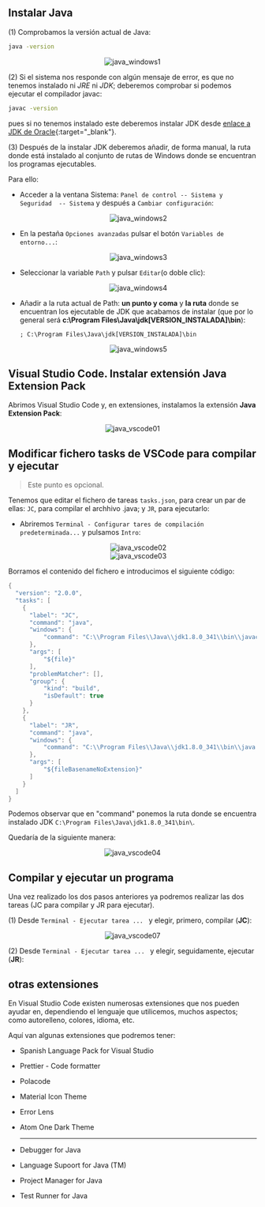 ## Instalar Java

(1) Comprobamos la versión actual de Java:

   ````sh
   java -version
   ````
<div style="text-align:center;">
       <img src="../../img/ud01/java_windows1.png" alt="java_windows1" style="max-width:90%;" />
   </div>


(2) Si el sistema nos responde con algún mensaje de error, es que no tenemos instalado ni *JRE* ni *JDK*; deberemos comprobar si podemos ejecutar el compilador javac:

   ````sh
   javac -version
   ````

   pues si no tenemos instalado este deberemos instalar JDK desde [enlace a JDK de Oracle](http://www.oracle.com/technetwork/java/javase/downloads){:target="_blank"}.

(3) Después de la instalar JDK deberemos añadir, de forma manual, la ruta donde está instalado al conjunto de rutas de Windows donde se encuentran los programas ejecutables.

   Para ello:

   * Acceder a la ventana Sistema: ``Panel de control -- Sistema y Seguridad  -- Sistema`` y después a ``Cambiar configuración``:

     <div style="text-align:center;">
            <img src="../../img/ud01/java_windows2.png" alt="java_windows2" style="max-width:90%;" />
        </div>

   * En la pestaña ``Opciones avanzadas`` pulsar el botón ``Variables de entorno...``:

     <div style="text-align:center;">
            <img src="../../img/ud01/java_windows3.png" alt="java_windows3" style="max-width:90%;" />
        </div>

   * Seleccionar la variable ``Path`` y pulsar ``Editar``(o doble clic):

     <div style="text-align:center;">
            <img src="../../img/ud01/java_windows4.png" alt="java_windows4" style="max-width:90%;" />
        </div>

   * Añadir a la ruta actual de Path: **un punto y coma** y **la ruta** donde se encuentran los ejecutable de JDK que acabamos de instalar (que por lo general será **c:\Program Files\Java\jdk[VERSION_INSTALADA]\bin**):

     ````SH
     ; C:\Program Files\Java\jdk[VERSION_INSTALADA]\bin
     ````

     <div style="text-align:center;">
            <img src="../../img/ud01/java_windows5.png" alt="java_windows5" style="max-width:90%;" />
        </div>



## Visual Studio Code. Instalar extensión Java Extension Pack

Abrimos Visual Studio Code y, en extensiones, instalamos la extensión **Java Extension Pack**:

<div style="text-align:center;">
       <img src="../../img/ud01/java_vscode01.png" alt="java_vscode01" style="max-width:90%;" />
   </div>


## Modificar fichero tasks de VSCode para compilar y ejecutar

>  Este punto es opcional.

Tenemos que editar el fichero de tareas <code>tasks.json</code>, para crear un par de ellas: <code>JC</code>, para compilar el archhivo .java; y <code>JR</code>, para ejecutarlo:

* Abriremos <code>Terminal - Configurar tares de compilación predeterminada...</code> y pulsamos <code>Intro</code>:

  <div style="text-align:center;">
         <img src="../../img/ud01/java_vscode02.png" alt="java_vscode02" style="max-width:90%;" />
     </div>

  <div style="text-align:center;">
         <img src="../../img/ud01/java_vscode03.png" alt="java_vscode03" style="max-width:90%;" />
     </div>

Borramos el contenido del fichero e introducimos el siguiente código:

````java
{
  "version": "2.0.0",
  "tasks": [
    {
      "label": "JC",
      "command": "java",
      "windows": {
		  "command": "C:\\Program Files\\Java\\jdk1.8.0_341\\bin\\javac.exe"
      },
      "args": [
		  "${file}"
      ],
      "problemMatcher": [],
      "group": {
		  "kind": "build",
		  "isDefault": true
	  }
	},
	{
      "label": "JR",
      "command": "java",
      "windows": {
		  "command": "C:\\Program Files\\Java\\jdk1.8.0_341\\bin\\java.exe"
      },
      "args": [
		  "${fileBasenameNoExtension}"
      ]
	}
  ]
}
````

Podemos observar que en "command" ponemos la ruta donde se encuentra instalado JDK <code>C:\\Program Files\\Java\\jdk1.8.0_341\\bin\\</code>.

Quedaría de la siguiente manera:

<div style="text-align:center;">
       <img src="../../img/ud01/java_vscode04.png" alt="java_vscode04" style="max-width:90%;" />
   </div>


## Compilar y ejecutar un programa

Una vez realizado los dos pasos anteriores ya podremos realizar las dos tareas (JC para compilar y JR para ejecutar).

(1) Desde <code>Terminal - Ejecutar tarea ... </code> y elegir, primero, compilar (**JC**):

<div style="text-align:center;">
       <img src="../../img/ud01/java_vscode07.png" alt="java_vscode07" style="max-width:90%;" />
   </div>

(2) Desde <code>Terminal - Ejecutar tarea ... </code> y elegir, seguidamente, ejecutar (**JR**):

## otras extensiones

En Visual Studio Code existen numerosas extensiones que nos pueden ayudar en, dependiendo el lenguaje que utilicemos, muchos aspectos; como autorelleno, colores, idioma, etc.

Aquí van algunas extensiones que podremos tener:

- Spanish Language Pack for Visual Studio

- Prettier - Code formatter

- Polacode

- Material Icon Theme

- Error Lens

- Atom One Dark Theme

  ------

- Debugger for Java

- Language Supoort for Java (TM)

- Project Manager for Java

- Test Runner for Java

